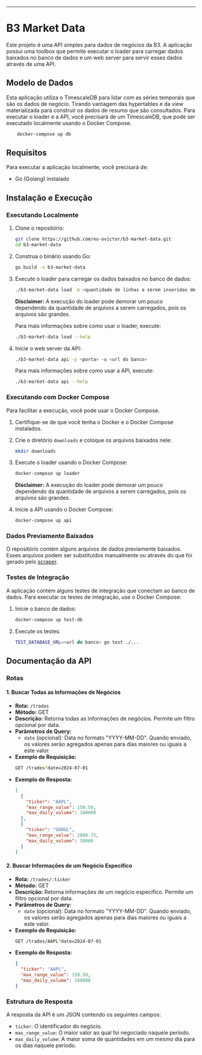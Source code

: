 ---

# B3 Market Data

Este projeto é uma API simples para dados de negócios da B3. A aplicação possui uma toolbox que permite executar o loader para carregar dados baixados no banco de dados e um web server para servir esses dados através de uma API.

## Modelo de Dados

Esta aplicação utiliza o TimescaleDB para lidar com as séries temporais que são os dados de negócio. Tirando vantagem das hypertables e da view materializada para construir os dados de resumo que são consultados. Para executar o loader e a API, você precisará de um TimescaleDB, que pode ser executado localmente usando o Docker Compose.
```sh
    docker-compose up db
```

## Requisitos

Para executar a aplicação localmente, você precisará de:

- Go (Golang) instalado

## Instalação e Execução

### Executando Localmente

1. Clone o repositório:
    ```sh
    git clone https://github.com/eu-ovictor/b3-market-data.git
    cd b3-market-data
    ```

2. Construa o binário usando Go:
    ```sh
    go build -o b3-market-data
    ```

3. Execute o loader para carregar os dados baixados no banco de dados:
    ```sh
    ./b3-market-data load -b <quantidade de linhas a serem inseridas de uma vez> -u <url do banco> -d <diretório contendo arquivos baixados>
    ```
    **Disclaimer:** A execução do loader pode demorar um pouco dependendo da quantidade de arquivos a serem carregados, pois os arquivos são grandes.
    
    Para mais informações sobre como usar o loader, execute:
    ```sh
    ./b3-market-data load --help
    ```

4. Inicie o web server da API:
    ```sh
    ./b3-market-data api -p <porta> -u <url do banco>
    ```
    Para mais informações sobre como usar a API, execute:
    ```sh
    ./b3-market-data api --help
    ```

### Executando com Docker Compose

Para facilitar a execução, você pode usar o Docker Compose.

1. Certifique-se de que você tenha o Docker e o Docker Compose instalados.

2. Crie o diretório `downloads` e coloque os arquivos baixados nele:
    ```sh
    mkdir downloads
    ```

3. Execute o loader usando o Docker Compose:
    ```sh
    docker-compose up loader
    ```
    **Disclaimer:** A execução do loader pode demorar um pouco dependendo da quantidade de arquivos a serem carregados, pois os arquivos são grandes.

4. Inicie a API usando o Docker Compose:
    ```sh
    docker-compose up api
    ```

### Dados Previamente Baixados

O repositório contém alguns arquivos de dados previamente baixados. Esses arquivos podem ser substituídos manualmente ou através do que foi gerado pelo [scraper](https://github.com/eu-ovictor/b3-market-data/tree/main/scraper).

### Testes de Integração

A aplicação contém alguns testes de integração que conectam ao banco de dados. Para executar os testes de integração, use o Docker Compose:
1. Inicie o banco de dados:
    ```sh
    docker-compose up test-db
    ```

2. Execute os testes:
    ```sh
    TEST_DATABASE_URL=<url do banco> go test ./...
    ```

## Documentação da API

### Rotas

#### 1. Buscar Todas as Informações de Negócios

- **Rota:** `/trades`
- **Método:** GET
- **Descrição:** Retorna todas as informações de negócios. Permite um filtro opcional por data.
- **Parâmetros de Query:**
  - `date` (opcional): Data no formato "YYYY-MM-DD". Quando enviado, os valores serão agregados apenas para dias maiores ou iguais a este valor.
- **Exemplo de Requisição:**
  ```sh
  GET /trades?date=2024-07-01
  ```
- **Exemplo de Resposta:**
  ```json
  [
    {
      "ticker": "AAPL",
      "max_range_value": 150.50,
      "max_daily_volume": 100000
    },
    {
      "ticker": "GOOGL",
      "max_range_value": 2800.75,
      "max_daily_volume": 50000
    }
  ]
  ```

#### 2. Buscar Informações de um Negócio Específico

- **Rota:** `/trades/:ticker`
- **Método:** GET
- **Descrição:** Retorna informações de um negócio específico. Permite um filtro opcional por data.
- **Parâmetros de Query:**
  - `date` (opcional): Data no formato "YYYY-MM-DD". Quando enviado, os valores serão agregados apenas para dias maiores ou iguais a este valor.
- **Exemplo de Requisição:**
  ```sh
  GET /trades/AAPL?date=2024-07-01
  ```
- **Exemplo de Resposta:**
  ```json
  {
    "ticker": "AAPL",
    "max_range_value": 150.50,
    "max_daily_volume": 100000
  }
  ```

### Estrutura de Resposta

A resposta da API é um JSON contendo os seguintes campos:
- `ticker`: O identificador do negócio.
- `max_range_value`: O maior valor ao qual foi negociado naquele período.
- `max_daily_volume`: A maior soma de quantidades em um mesmo dia para os dias naquele período.